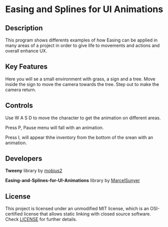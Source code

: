 # Easing and Splines for UI Animations 

## Description

This program shows differents examples of how Easing can be applied in many areas of a project in order to give life to movements and actions and overall enhance UX.

## Key Features

Here you will se a small environment with grass, a sign and a tree. Move inside the sign to move the camera towards the tree. Step out to make the camera return.
 
## Controls

Use W A S D to move the character to get the animation on different areas.

Press P, Pause menu will fall with an animation.

Press I, will appear thhe inventory from the bottom of the srean with an animation.

## Developers

<b>Tweeny</b> library by [mobius2](URL 'https://github.com/mobius3')

 <b>Easing-and-Splines-for-UI-Animations</b> library by [MarcelSunyer](URL 'https://github.com/MarcelSunyer') 

## License

This project is licensed under an unmodified MIT license, which is an OSI-certified license that allows static linking with closed source software. Check [LICENSE](LICENSE) for further details.
